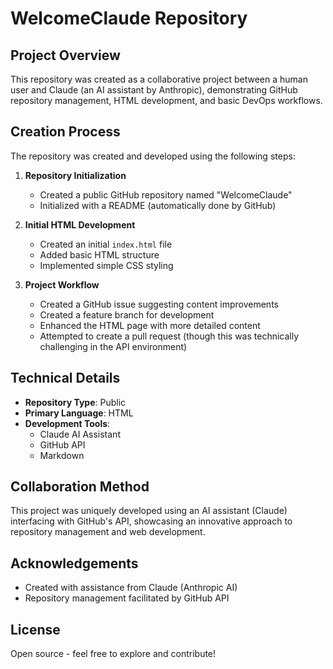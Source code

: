 # WelcomeClaude Repository

## Project Overview
This repository was created as a collaborative project between a human user and Claude (an AI assistant by Anthropic), demonstrating GitHub repository management, HTML development, and basic DevOps workflows.

## Creation Process
The repository was created and developed using the following steps:

1. **Repository Initialization**
   - Created a public GitHub repository named "WelcomeClaude"
   - Initialized with a README (automatically done by GitHub)

2. **Initial HTML Development**
   - Created an initial `index.html` file
   - Added basic HTML structure
   - Implemented simple CSS styling

3. **Project Workflow**
   - Created a GitHub issue suggesting content improvements
   - Created a feature branch for development
   - Enhanced the HTML page with more detailed content
   - Attempted to create a pull request (though this was technically challenging in the API environment)

## Technical Details
- **Repository Type**: Public
- **Primary Language**: HTML
- **Development Tools**: 
  - Claude AI Assistant
  - GitHub API
  - Markdown

## Collaboration Method
This project was uniquely developed using an AI assistant (Claude) interfacing with GitHub's API, showcasing an innovative approach to repository management and web development.

## Acknowledgements
- Created with assistance from Claude (Anthropic AI)
- Repository management facilitated by GitHub API

## License
Open source - feel free to explore and contribute!